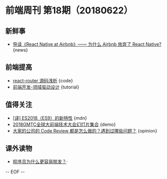 # 前端周刊 第18期（20180622）

## 新鲜事
- [导读《React Native at Airbnb》—— 为什么 Airbnb 放弃了 React Native?](https://zhuanlan.zhihu.com/p/38288285) {news}

## 前端提高
- [react-router 源码浅析](https://juejin.im/post/5b1b94e4e51d45069928f32a) {code}
- [前端开发-领域驱动设计](https://juejin.im/post/5b1c71ad6fb9a01e5918398d)  {tutorial}

## 值得关注
- [[译] ES2018（ES9）的新特性](https://juejin.im/post/5b2a186cf265da596d04a648#comment) {mdn}
- [2018GMTC全球大前端技术大会幻灯片集合](https://ppt.geekbang.org/list/gmtc2018?device=geekTime.ios&from=groupmessage&isappinstalled=0) {demo}
- [大家的公司的 Code Review 都是怎么做的？遇到过哪些问题？](https://www.zhihu.com/question/41089988/answer/135943884) {opinion}

## 课外读物
- [程序员为什么更容易脱发？](https://mp.weixin.qq.com/s/Oozs3A3RRV7Gldg-qR3Tyg)·

[//]: # (分类图标
    新闻 {news}
    视频 {video}
    教程 {tutorial}
    代码 {code}
    演示 {demo}
    观点 {opinion}
    技巧 {tips}
    工具 {tools}
    书籍 {book}
    文档 {doc}
    GayHub {github}
    规范 {w3c}
    规范 {mdn}
    Three.js {threejs}
  )

-- EOF --